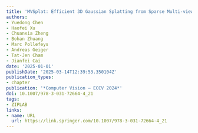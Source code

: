 ```yaml
---
title: 'MVSplat: Efficient 3D Gaussian Splatting from Sparse Multi-view Images'
authors:
- Yuedong Chen
- Haofei Xu
- Chuanxia Zheng
- Bohan Zhuang
- Marc Pollefeys
- Andreas Geiger
- Tat-Jen Cham
- Jianfei Cai
date: '2025-01-01'
publishDate: '2025-03-14T12:39:53.350104Z'
publication_types:
- chapter
publication: '*Computer Vision – ECCV 2024*'
doi: 10.1007/978-3-031-72664-4_21
tags:
- ZIPLAB
links:
- name: URL
  url: https://link.springer.com/10.1007/978-3-031-72664-4_21
---
```


